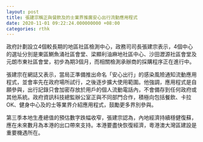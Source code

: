 ```yaml
---
layout: post
title: 張建宗稱正與餐飲及的士業界推廣安心出行流動應用程式
date: 2020-11-01 09:22:24.000000000 +08:00
categories: rthk
---
```


政府計劃設立4個較長期的地區社區檢測中心，政務司司長張建宗表示，4個中心的選址分別是東區鰂魚涌社區會堂、梁顯利油麻地社區中心、沙田瀝源社區會堂及元朗市東社區會堂，初步為期3個月，而相關檢測承辦商的採購程序正在進行中。

張建宗在網誌又表示，當局正準備推出命名「安心出行」的感染風險通知流動應用程式，並會率先在政府場所試行，之後逐步擴大使用範圍。他強調，應用程式是自願參與，出行記錄只會加密存放於用戶的個人流動電話內，不會備存到任何政府或其他系統。政府資訊科技總監辦公室正與不同部門合作，積極向包括餐飲、卡拉OK、健身中心及的士等業界介紹應用程式，鼓勵更多界別參與。

第三季本地生產總值的預估數字跌幅收窄，張建宗認為，內地經濟持續穩健復蘇，應在未來數月為本港的出口帶來支持。本港要盡快恢復經濟，粵港澳大灣區建設是重要機遇所在。
